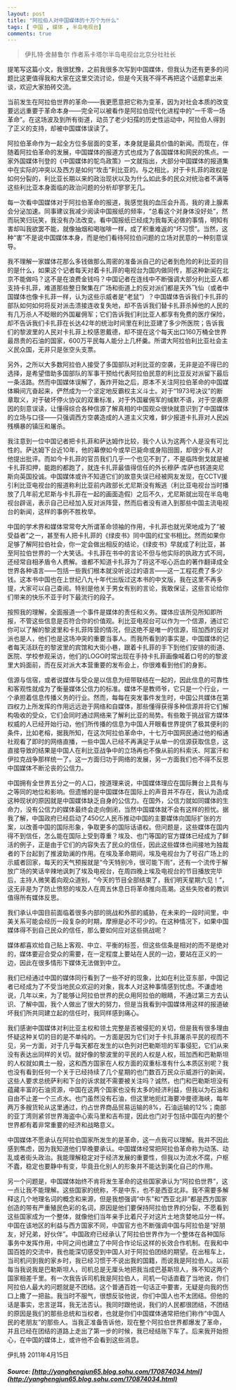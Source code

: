 ```yaml
---
layout: post
title: "阿拉伯人对中国媒体的十万个为什么"
tags: [ 中国 , 媒体 , 半岛电视台]
comments: true
---
```

> 伊扎特·舍赫鲁尔 作者系卡塔尔半岛电视台北京分社社长

提笔写这篇小文，我很犹豫，之前我很多次写到中国媒体，但我认为还有更多的问题比这更值得我和大家在这里交流讨论，但是今天我不得不再把这个话题拿出来谈，欢迎大家拍砖交流。


当前发生在阿拉伯世界的革命——我更愿意把它称为变革，因为对社会本质的改变要远远重要于革命本身——完全可以被看作是阿拉伯现代化进程中的“一千零一场革命”。在这场波及到所有街道，动员了老少妇孺的历史性运动中，阿拉伯人得到了正义的支持，却被中国媒体误读了。


阿拉伯革命作为一起全方位多层面的变革，本身就是最具价值的新闻。而现在，伴随着阿拉伯革命的发展，中国媒体的报道方式也成为了各国媒体和网民的焦点。一家外国媒体刊登的《中国媒体的鸵鸟政策》一文就指出，大部分中国媒体的报道集中在实际的冲突以及西方是如何“攻击”利比亚的。与之相比，对于卡扎菲的政权是如何分裂的，利比亚长期以来的政治现状以及为什么如此多的民众对统治者不满等这些利比亚本身面临的政治问题的分析却寥寥无几。


每一次看中国媒体对于阿拉伯革命的报道，我感觉我的血压会升高，我的肾上腺素会分泌加速。同事建议我减少阅读中国报纸的频率，“总看这个对身体没好处”，然而玩笑归玩笑，我没有办法改变。看中国报纸已经成为我每天必做的事情，明知有害却叫我欲罢不能，就像抽烟和喝咖啡一样，成了积重难返的“坏习惯”。当然，这种“害”不是说中国媒体本身，而是他们看待阿拉伯问题的立场对民意的一种刻意误导。


我不理解一家媒体花那么多钱做那么周密的准备派自己的记者到危险的利比亚的目的是什么，如果这个记者每天对着卡扎菲的电视台为国内做同传，那这种新闻在北京不能做吗？这不是在浪费金钱吗？中国记者在连线中不断强调大部分利比亚人都支持卡扎菲，难道那些整日聚集在广场和街道上的反对派们都是天外飞仙（或者中国媒体也像卡扎菲一样，认为这些示威者是“老鼠”）？中国媒体告诉我们卡扎菲的部队如何如何将反对派击溃接连收复失地，却不告诉我们替卡扎菲杀掉他的人民的有几万杀人不眨眼的外国雇佣军；它们告诉我们利比亚人都享有免费的医疗保险，却不告诉我们卡扎菲在长达42年的统治时间里在利比亚建了多少所医院；告诉我们的黎波里的人民对卡扎菲上校感恩戴德，却不提在这个每天出口160万桶全世界最昂贵的石油的国家，600万平民每人能分上几杯羹。所谓大阿拉伯利比亚社会主义民众国，无非只是张空头支票。


另外，之所以大多数阿拉伯人接受了多国部队对利比亚的空袭，无非是迫不得已的选择，是希望借助多国部队的军事干预给代表阿拉伯民意的利比亚反对派留下最后一条活路。然而中国媒体误解了，轰炸开始之后，原本不关注阿拉伯革命的中国媒体瞬间亢奋起来，俨然成为一个坚定地反霸权主义斗士。对于“1973号决议”的断章取义，对于破坏停火协议的双重标准，对于外国雇佣军的缄默不语，对于空袭原因的刻意误读，让懂得综合各种信源了解真相的中国观众很快就意识到了中国媒体的立场与口径——只强调西方空袭造成的人道主义灾难，鲜少报道卡扎菲对人民凶残横暴的镇压和屠杀。


我注意到一位中国记者把卡扎菲和萨达姆作比较，我个人认为这两个人是没有可比性的。萨达姆下台近10年，他的幕僚如今或早已毙命或身陷囹圄，却很少有人对他提出批评。而如今卡扎菲的官员我们几乎一个也见不到了，不是临阵倒戈就是被卡扎菲扣押，能跑的都跑了，就连卡扎菲最值得信任的外长穆萨·库萨也转道突尼斯向英国投诚。中国媒体或许不知道它们的故意失误已经被网友发现，在CCTV援引利比亚电视台的报道称利比亚前内政部长尤尼斯没有叛逃（利比亚电视台当时播放了几年前尤尼斯与卡扎菲在一起的画面造假）之后不久，尤尼斯就出现在半岛电视台辟谣，表示自己已经加入反对派阵营，然而后者没有进入到那些中国主流电视台的新闻，这样的事例不胜枚举。


中国的学术界和媒体常常夸大所谓革命领袖的作用，卡扎菲也就光荣地成为了“被受益者”之一，甚至有人把卡扎菲的《绿皮书》同中国的红宝书相比。然而如果你足够了解阿拉伯社会，你一定会做出相反的结论，《绿皮书》早就成了利比亚，甚至阿拉伯世界的一个大笑话。卡扎菲在书中的言论不但与他实际的执政方式不同，还经常自相矛盾令人费解。谁都不知道卡扎菲为了将这不呕心沥血的著作翻译成全世界各种语言——包括一些我们根本就没听说过的语言——这一工程花费了多少钱。这本书中国也在上世纪八九十年代出版过这本书的中文版，我在这里不再多提，大家可以自己查阅。特别是他关于男女有别的言论，我敢保证，这些言论给你们带来的快乐不亚于时下最流行的段子。


按照我的理解，全面报道一个事件是媒体的责任和义务。媒体应该所见所知即所报，不管这些信息是否符合你的价值观。利比亚电视台可以作为一个信源，通过它你可以了解的黎波里和卡扎菲阵营的情况，但这绝不是唯一的信源，班加西的反对派也是人，他们也是这场冲突的重要当事人。而我所看到的事实是，中国媒体的记者每天活跃在的黎波里的宾馆和大街小巷，跟着卡扎菲的手下到他们安排的街道、医院、学校参观采访，他们的LOGO时常出现在手持卡扎菲画像喊着口号的的黎波里大妈面前，而在反对派大本营重要的发布会上，你很难看到他们的身影。


信源与信宿，或者说媒体与受众是以信息为纽带联结在一起的，因此信息的可靠性和客观性就成为了衡量媒体公信力的标准。媒体不是教师爷，它只是一个行业，一个承担着信息传播义务的行业。然而，每每在突发事件发生时，中国公共媒体在第四权力上所发挥的作用远远逊于网络和自媒体，那些懂得获得多种信源并将它们解构吸收的受众，它们会同时通过网络来了解利比亚的局势。有些敢于挑战官方媒体权威的人已经开始行动，他们所传播的信息为中国人开眼看世界提供了极其便利的条件，比如老榕，据我所知，在这次阿拉伯革命中，十七万中国网民通过他的榕通社观看了即时的网络直播，一些中国人已经不再满足于从单一的信源获取信息，这直接导致的结果是中国人在利比亚战争中的立场再也不像从前的科索沃、阿富汗和伊拉克战争那样统一了。这一方面归功于网络的发展，另一方面我们也不得不反思中国媒体不断沦丧的公信力。


中国拥有全世界五分之一的人口，按道理来说，中国媒体理应在国际舞台上具有与之等同的地位和影响。但遗憾的是中国媒体在国际上的声音并不存在，我认为造成这种现状的原因就是中国媒体缺乏自身的公信力。在国外，公信力就如同媒体的生命力，没有公信力的媒体最终会走向倒闭，当然中国媒体就不会有这样的担忧。据我了解，中国政府已经启动了450亿人民币推动中国的主要媒体向国际扩张的方案，以改善中国的国际形象，争取更多的国际话语权。但问题是，这些媒体在国内得不到信任，怎么能在国际上受到尊重？埃及、也门等国的官方媒体已经成为了鲜活的例子，正是由于它们的内容失去了民众的信任，因此这些媒体也间接地为独裁者的下台起到了推波助澜的作用。在埃及革命期间，埃及电视台为了号召广场上的示威者回家，每天的天气预报就是“今天特别冷，很可能下雨”，还有一个流传于解放广场的笑话辛辣地讽刺了埃及电视台，在周四晚上埃及电视台的节目播放完毕后，主持人微笑着向观众道别，“今天的节目全部结束了，我们明天星期六见！”，这无非是为了防止愤怒的埃及人在周五休息日将革命推向高潮。这些失败者的教训值得所有媒体反思。


我们承认中国目前面临着很多内部的挑战和外部的威胁，在未来的一段时间里，中美关系可能会经历一段复杂的时期，摩擦是必不可少的。在这种情况下，如果中国媒体得不到自己民众的信任，那么要如何应对这些挑战呢？


媒体都喜欢给自己贴上客观、中立、平衡的标签，但这些信条是相对的而不是绝对的，媒体要迎合受众的需要，在一定程度上要站在人民的一边，要站在正义的一边，因此在很多情形下媒体无法做到中立。


我们已经通过中国的媒体同行看到了一些不好的现象，比如在利比亚东部，中国记者已经成为了不受当地民众欢迎的对象，我本人对这种事情感到忧虑。不谦虚地说，几年以来，为了能够让阿拉伯世界的民众用阿拉伯的眼睛，不通过第三方去认识、了解中国，我个人做出了很大的努力，但是当我看到中国媒体用这样的报道破坏我们所共同建立起的信任时，我同样感到痛心。


我们感谢中国媒体对利比亚主权和领土完整是否被侵犯的关切，但是我有很多理由怀疑这种关切的目的是不单纯的。一方面是因为它们对于卡扎菲屠杀平民的视而不见，另一方面，对于几乎每天都在发生的以色列对巴勒斯坦的军事侵犯，它们从来没有表达出同样的关切。就好像的黎波里的平民的人权是人权，班加西和巴勒斯坦的人权就如粪土一般，这和西方国家在人权方面的双重标准有什么本质区别呢？我也没有看到任何一个关于已经持续了几个星期的也门数百万民众示威游行的新闻，这些人要求总统萨利和下台的诉求就不需要被关注吗？诚然，也门和巴勒斯坦没有蕴藏丰富的石油资源，中国在这两个国家也没有太多的经济利益，但我以为石油和自由不止差一个三点水。也门虽然没有石油，但这里地扼红海要冲曼德海峡，每年两万多艘货轮从这里通过，约占世界商品贸易运输的8%，石油运输的12%；南部的亚丁湾则紧邻世界海盗中心索马里和吉布提，因此也门对于包括中国在内的整个世界都有着非常重要的经济和战略意义。


中国媒体不愿承认在阿拉伯国家所发生的是革命，这一点我可以理解。我并不因此感到焦虑，因为我知道他们早晚要承认。中国媒体经常把阿拉伯革命称为动荡、动乱或者街头政治。我能理解稳定对于经济发展的重要性，但我以为流水不腐，户枢不蠹，稳定也要静中有变，毕竟丑化别人的形象并不能达到美化自己的作用。


另一个问题是，中国媒体始终不肯将发生革命的这些国家承认为“阿拉伯世界”，这一点让我不能理解。这些国家的统称，不是中东，也不是西亚北非。我不需要多解释这几个地理名词的概念和来源，但是我想强调“中东”和“西亚北非”都是西方国家创造的带有严重殖民色彩的名词，原因是他们要保持阿拉伯世界的分裂，不愿看到这些国家成为一个整体，就像他们当年亲手比着尺子对这片土地贪婪地瓜分一样。中国在该地区的利益与西方国家不同，中国官方也不断强调中国与阿拉伯是“好朋友，好兄弟，好伙伴”。中国政府已经承认了阿拉伯世界作为一个整体在各种国际事务中发挥作用，中阿之间也建立了中阿合作论坛这样的长效合作机制。在我和中国百姓的交流中，我也能深切感受到中国人对于阿拉伯团结的期望。在出租车上，当司机问到我的家乡时，我已经习惯于不说出我的国籍，而说我是阿拉伯人。以前每当我说我是巴勒斯坦人，司机总是无厘头地把我当成巴基斯坦人，殊不知这两个国家相差千里。有一次我告诉司机我是阿拉伯人，司机一句话直截了当地说，你们阿拉伯人最大的问题就是不团结。这个普通百姓一句话正中要害，无疑是向我的伤口上撒了一把盐。我当时不服气，很想反驳他说，你们中国人也不太团结。但他的话是事实，忠言逆耳，我无法否认。我同时跟他说，我们的人民都很团结，不团结的原因是我们的那些总统和当权者，也就是你们中国媒体通常把他们称作“中国人民的老朋友”的那些人。当我正准备告诉他，现在整个阿拉伯世界都爆发了革命，并且已经在团结的道路上走出了第一步的时候，我已经结账下车了。后来我开始担心，在中国的媒体上，或许他不会看到这些消息。

 

伊扎特  2011年4月15日

##### Source: [http://yanghengjun65.blog.sohu.com/170874034.html](http://yanghengjun65.blog.sohu.com/170874034.html)